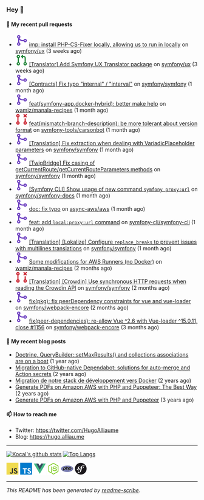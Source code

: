 ### Hey 👋

#### 👷 My recent pull requests

- ![](./assets/pr-merged.svg) [imp: install PHP-CS-Fixer locally, allowing us to run in locally](https://github.com/symfony/ux/pull/617) on [symfony/ux](https://github.com/symfony/ux) (3 weeks ago)
- ![](./assets/pr-open.svg) [[Translator] Add Symfony UX Translator package](https://github.com/symfony/ux/pull/616) on [symfony/ux](https://github.com/symfony/ux) (3 weeks ago)
- ![](./assets/pr-merged.svg) [[Contracts] Fix typo &#34;internal&#34; / &#34;interval&#34;](https://github.com/symfony/symfony/pull/48597) on [symfony/symfony](https://github.com/symfony/symfony) (1 month ago)
- ![](./assets/pr-merged.svg) [feat(symfony-app.docker-hybrid): better make help](https://github.com/wamiz/manala-recipes/pull/16) on [wamiz/manala-recipes](https://github.com/wamiz/manala-recipes) (1 month ago)
- ![](./assets/pr-closed.svg) [feat(mismatch-branch-description): be more tolerant about version format](https://github.com/symfony-tools/carsonbot/pull/209) on [symfony-tools/carsonbot](https://github.com/symfony-tools/carsonbot) (1 month ago)
- ![](./assets/pr-merged.svg) [[Translation] Fix extraction when dealing with VariadicPlaceholder parameters](https://github.com/symfony/symfony/pull/48451) on [symfony/symfony](https://github.com/symfony/symfony) (1 month ago)
- ![](./assets/pr-merged.svg) [[TwigBridge] Fix casing of getCurrentRoute/getCurrentRouteParameters methods](https://github.com/symfony/symfony/pull/48434) on [symfony/symfony](https://github.com/symfony/symfony) (1 month ago)
- ![](./assets/pr-merged.svg) [[Symfony CLI] Show usage of new command `symfony proxy:url`](https://github.com/symfony/symfony-docs/pull/17479) on [symfony/symfony-docs](https://github.com/symfony/symfony-docs) (1 month ago)
- ![](./assets/pr-merged.svg) [doc: fix typo](https://github.com/async-aws/aws/pull/1339) on [async-aws/aws](https://github.com/async-aws/aws) (1 month ago)
- ![](./assets/pr-merged.svg) [feat: add `local:proxy:url` command](https://github.com/symfony-cli/symfony-cli/pull/233) on [symfony-cli/symfony-cli](https://github.com/symfony-cli/symfony-cli) (1 month ago)
- ![](./assets/pr-merged.svg) [[Translation] [Lokalize] Configure `replace_breaks` to prevent issues with multilines translations](https://github.com/symfony/symfony/pull/48222) on [symfony/symfony](https://github.com/symfony/symfony) (1 month ago)
- ![](./assets/pr-merged.svg) [Some modifications for AWS Runners (no Docker)](https://github.com/wamiz/manala-recipes/pull/15) on [wamiz/manala-recipes](https://github.com/wamiz/manala-recipes) (2 months ago)
- ![](./assets/pr-closed.svg) [[Translation] [Crowdin] Use synchronous HTTP requests when reading the Crowdin API](https://github.com/symfony/symfony/pull/48109) on [symfony/symfony](https://github.com/symfony/symfony) (2 months ago)
- ![](./assets/pr-merged.svg) [fix(pkg): fix peerDependency constraints for vue and vue-loader](https://github.com/symfony/webpack-encore/pull/1160) on [symfony/webpack-encore](https://github.com/symfony/webpack-encore) (2 months ago)
- ![](./assets/pr-merged.svg) [fix(peer-dependencies): re-allow Vue ^2.6 with Vue-loader ^15.0.11, close #1156](https://github.com/symfony/webpack-encore/pull/1157) on [symfony/webpack-encore](https://github.com/symfony/webpack-encore) (3 months ago)

#### 📜 My recent blog posts

- [Doctrine, QueryBuilder::setMaxResults() and collections associations are on a boat](https://hugo.alliau.me/2022/01/07/doctrine-setmaxresults-and-collections-associations-are-on-a-boat/) (1 year ago)
- [Migration to GitHub-native Dependabot: solutions for auto-merge and Action secrets](https://hugo.alliau.me/2021/05/04/migration-to-github-native-dependabot-solutions-for-auto-merge-and-action-secrets/) (2 years ago)
- [Migration de notre stack de développement vers Docker](https://hugo.alliau.me/2021/04/26/migration-stack-developpement/) (2 years ago)
- [Generate PDFs on Amazon AWS with PHP and Puppeteer: The Best Way](https://hugo.alliau.me/2020/04/21/generate-pdfs-on-amazon-aws-with-php-and-puppeteer-the-best-way/) (2 years ago)
- [Generate PDFs on Amazon AWS with PHP and Puppeteer](https://hugo.alliau.me/2020/01/02/generate-pdfs-on-amazon-aws-with-php-and-puppeteer/) (3 years ago)

#### 📫 How to reach me

- Twitter: https://twitter.com/HugoAlliaume
- Blog: https://hugo.alliau.me

---

[![Kocal's github stats](https://github-readme-stats.vercel.app/api?username=Kocal&count_private=true&hide=stars)](https://github.com/anuraghazra/github-readme-stats)
[![Top Langs](https://github-readme-stats.vercel.app/api/top-langs/?username=Kocal&layout=compact)](https://github.com/anuraghazra/github-readme-stats)

<img src="https://raw.githubusercontent.com/devicons/devicon/master/icons/javascript/javascript-original.svg" alt="javascript" title="javascript" width="32" height="32"/> <img src="https://raw.githubusercontent.com/devicons/devicon/master/icons/typescript/typescript-original.svg" alt="typescript" title="typescript" width="32" height="32"/> <img src="https://raw.githubusercontent.com/devicons/devicon/master/icons/vuejs/vuejs-original.svg" alt="vuejs" title="vuejs" width="32" height="32"/> <img src="https://raw.githubusercontent.com/devicons/devicon/master/icons/nodejs/nodejs-original.svg" alt="nodejs" title="nodejs" width="32" height="32"/> <img src="https://raw.githubusercontent.com/devicons/devicon/master/icons/php/php-original.svg" alt="php" title="php" width="32" height="32"/> <img src="https://raw.githubusercontent.com/devicons/devicon/master/icons/symfony/symfony-original.svg" alt="symfony" title="symfony" width="32" height="32"/> 

---

_This README has been generated by [readme-scribe](https://github.com/muesli/readme-scribe/)_.

